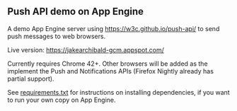 ## Push API demo on App Engine

A demo App Engine server using https://w3c.github.io/push-api/ to send push
messages to web browsers.

Live version: https://jakearchibald-gcm.appspot.com/

Currently requires Chrome 42+. Other browsers will be added as the implement the
Push and Notifications APIs (Firefox Nightly already has partial support).

See [requirements.txt][1] for instructions on installing dependencies, if you
want to run your own copy on App Engine.

[1]: https://github.com/jakearchibald/push-api-appengine-demo/blob/master/requirements.txt
